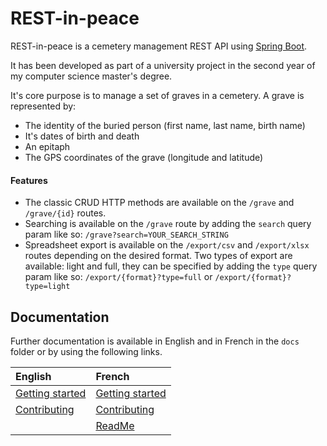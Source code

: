 # REST-in-peace

REST-in-peace is a cemetery management REST API using [Spring Boot](http://projects.spring.io/spring-boot/).

It has been developed as part of a university project in the second year of my computer science master's degree.

It's core purpose is to manage a set of graves in a cemetery. A grave is represented by:

- The identity of the buried person (first name, last name, birth name)
- It's dates of birth and death
- An epitaph
- The GPS coordinates of the grave (longitude and latitude)

#### Features

- The classic CRUD HTTP methods are available on the ``/grave`` and ``/grave/{id}`` routes.
- Searching is available on the ``/grave`` route by adding the ``search`` query param like so: ``/grave?search=YOUR_SEARCH_STRING``
- Spreadsheet export is available on the ``/export/csv`` and ``/export/xlsx`` routes depending on the desired format.
  Two types of export are available: light and full, they can be specified by adding the ``type`` query param like so: ``/export/{format}?type=full`` or ``/export/{format}?type=light``

## Documentation

Further documentation is available in English and in French in the ``docs`` folder or by using the following links.


| English                                      | French                                       |
|:---------------------------------------------|:---------------------------------------------|
| [Getting started](docs/en/GettingStarted.md) | [Getting started](docs/fr/GettingStarted.md) |
| [Contributing](docs/en/Contributing.md)      | [Contributing](docs/fr/Contributing.md)      |
|                                              | [ReadMe](docs/fr/README.md)                  |